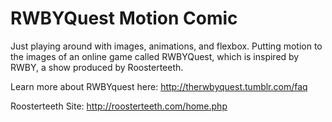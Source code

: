 RWBYQuest Motion Comic
================
Just playing around with images, animations, and flexbox. Putting motion to the images of an online game called RWBYQuest, which is inspired by RWBY, a show produced by Roosterteeth.

Learn more about RWBYquest here: 
http://therwbyquest.tumblr.com/faq

Roosterteeth Site:
http://roosterteeth.com/home.php
